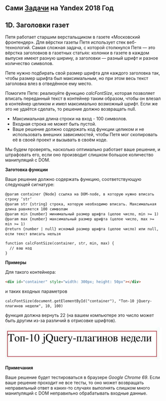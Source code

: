 ## Сами [Задачи](https://contest.yandex.ru/hiring/contest/10824/enter/) на Yandex 2018 Год

## 1D. Заголовки газет

Петя работает старшим верстальщиком в газете «Московский фронтендер». Для вёрстки газеты Петя использует стек веб-технологий. Самая сложная задача, с которой столкнулся Петя — это вёрстка заголовков в газетных статьях: колонки в газете в каждом выпуске имеют разную ширину, а заголовки — разный шрифт и разное количество символов.

Пете нужно подбирать свой размер шрифта для каждого заголовка так, чтобы размер шрифта был максимальным, но при этом весь текст заголовка влез в отведённое ему место.

Помогите Пете: реализуйте функцию *calcFontSize*, которая позволяет вписать переданный текст в контейнер таким образом, чтобы он влезал в контейнер целиком и имел максимально возможный шрифт. Если же это не удаётся сделать, то решение должно возвращать null. 

- Максимальная длина строки на вход - 100 символов. 
- Входная строка не может быть пустой. 
- Ваше решение должно содержать код функции целиком и не использовать внешних зависимостей, чтобы Петя мог скопировать её в своей проект и вызывать в своём коде.

Мы будем проверять, насколько оптимально работает ваше решение, и штрафовать его, если оно производит слишком большое количество манипуляций с DOM.

**Заготовка функции**

Ваше решение должно содержать функцию, соответствующую следующей сигнатуре:

```params 
@param container {Node} ссылка на DOM-node, в которую нужно вписать строку ‘str‘  
@param str {string} строка, которую необходимо вписать. Максимальная длина равняется 100 символам  
@param min {number} минимальный размер шрифта (целое число, min >= 1)  
@param max {number} максимальный размер шрифта (целое число, max >= min >= 1)  
@return {number | null} искомый размер шрифта (целое число) или null, если текст вписать нельзя  
```

```func
function calcFontSize(container, str, min, max) {  
  // ваш код  
}
```

**Примеры**

Для такого контейнера:

```html
<div id="container" style="width: 300px; height: 50px"></div>
```

и таких входных параметров

```
calcFontSize(document.getElementById("container"), "Топ-10 jQuery-плагинов недели", 10, 100)
```

функция должна вернуть 22 (на вашем компьютере это число может быть другим из-за различий в отрисовке шрифтов).

![](statement-image.jpg)

**Примечания**

Ваше решение будет тестироваться в браузере *Google Chrome 69*.
Если ваше решение проходит не все тесты, то оно может
возвращать неправильный ответ в каких-то случаях
выполнять слишком много манипуляций с DOM
неправильно обрабатывать входные данные.